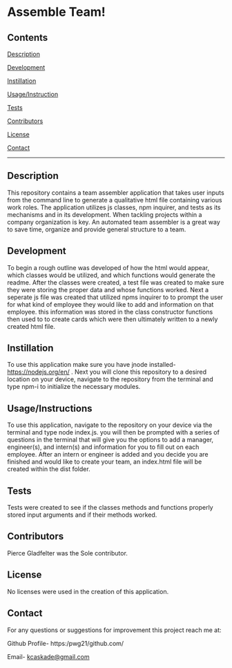 # Assemble Team!  

## Contents  
[Description](#Description) 
 
[Development](#Development) 

[Instillation](#Instillation)

[Usage/Instruction](#Usage/Instructions)

[Tests](#Tests)

[Contributors](#Contributors)

[License](#License)

[Contact](#Contact)


*  *  *  *  *

## Description
This repository contains a team assembler application that takes user inputs from the command line to generate a qualitative html file containing various work roles. The application utilizes js classes, npm inquirer, and tests as its mechanisms and in its development. When tackling projects within a company organization is key. An automated team assembler is a great way to save time, organize and provide general structure to a team.



## Development
To begin a rough outline was developed of how the html would appear, which classes would be utilized, and which functions would generate the readme. After the classes were created, a test file was created to make sure they were storing the proper data and whose functions worked. Next a seperate js file was created that utilized npms inquirer to to prompt the user for what kind of employee they would like to add and information on that employee. this information was stored in the class constructor functions then used to to create cards which were then ultimately written to a newly created html file.


## Instillation
To use this application make sure you have jnode installed- https://nodejs.org/en/ . Next you will clone this repository to a desired location on your device, navigate to the repository from the terminal and type npm-i to initialize the necessary modules.

## Usage/Instructions
To use this application, navigate to the repository on your device via the terminal and type node index.js. you will then be prompted with a series of questions in the terminal that will give you the options to add a manager, engineer(s), and intern(s) and information for you to fill out on each employee. After an intern or engineer is added and you decide you are  finished and would like to create your team, an index.html file will be created within the dist folder.


## Tests
Tests were created to see if the classes methods and functions properly stored input arguments and if their methods worked.


## Contributors
Pierce Gladfelter was the Sole contributor.



## License
No licenses were used in the creation of this application.



## Contact
For any questions or suggestions for improvement this project reach me at: 

Github Profile-  https:/pwg21/github.com/ 

Email- kcaskade@gmail.com

